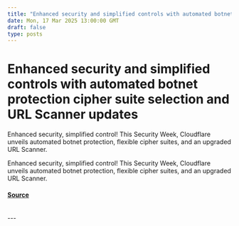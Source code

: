 ```yaml
---
title: "Enhanced security and simplified controls with automated botnet protection cipher suite selection and URL Scanner updates"
date: Mon, 17 Mar 2025 13:00:00 GMT
draft: false
type: posts
---
```

# Enhanced security and simplified controls with automated botnet protection cipher suite selection and URL Scanner updates





 Enhanced security, simplified control! This Security Week, Cloudflare unveils automated botnet protection, flexible cipher suites, and an upgraded URL Scanner. 

Enhanced security, simplified control! This Security Week, Cloudflare unveils automated botnet protection, flexible cipher suites, and an upgraded URL Scanner.

#### [Source](https://blog.cloudflare.com/enhanced-security-and-simplified-controls-with-automated-botnet-protection/)

<br/>
---
